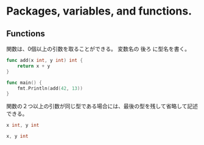 # Packages, variables, and functions.

## Functions

関数は、0個以上の引数を取ることができる。
変数名の 後ろ に型名を書く。
```go
func add(x int, y int) int {
	return x + y
}

func main() {
	fmt.Println(add(42, 13))
}
```

関数の２つ以上の引数が同じ型である場合には、最後の型を残して省略して記述できる。

```go
x int, y int
```
```go
x, y int
```
